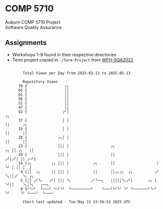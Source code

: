 # COMP 5710
Auburn COMP 5710 Project  
Software Quality Assurance

## Assignments
- Workshops 1-9 found in their respective directories
- Term project copied in `./Term-Project` from [WFH-SQA2022](https://github.com/wumphlett/WFH-SQA2022-AUBURN)

```

        Total Views per Day from 2025-02-13 to 2025-05-13

        Repository Views
      70 ┼                 ╭╮
      65 ┤                 ││
      61 ┤                 ││
      56 ┤                 ││
      51 ┤                 ││
      47 ┤                 ││
      42 ┤                ╭╯│                                            ╭╮
      37 ┤                │ │                                            ││      ╭╮
      33 ┤                │ │                                            ││      ││
      28 ┤              ╭╮│ │                                            ││      ││
      23 ┤              │││ │                   ╭╮                    ╭╮ ││ ╭╮   ││
      19 ┤              │││ │                   ││                   ╭╯│╭╯│ ││ ╭─╯│
      14 ┤╭╮         ╭╮ │││ │           ╭╮      ││                   │ ╰╯ │ ││ │  │
       9 ┤││  ╭╮     ││ │││ │           ││      ││╭╮╭╮  ╭╮          ╭╯    ╰╮││╭╯  ╰╮ ╭╮
       5 ┤││ ╭╯╰╮   ╭╯│ │││ ╰╮         ╭╯╰──╮   │││││╰╮╭╯│       ╭╮ │      ╰╯││    ╰╮│╰╮   ╭──╮
       0 ┼╯╰─╯  ╰───╯ ╰─╯╰╯  ╰─────────╯    ╰───╯╰╯╰╯ ╰╯ ╰───────╯╰─╯        ╰╯     ╰╯ ╰───╯  ╰────

        Chart last updated - Tue May 13 23:56:53 2025 UTC
        
```
